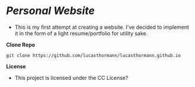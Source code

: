 # ***Personal Website***
* This is my first attempt at creating a website. I've decided to implement it in the form of a light resume/portfolio for utility sake.

**Clone Repo**
```
git clone https://github.com/lucasthormann/lucasthormann.github.io
```

**License**
* This project is licensed under the CC License?
